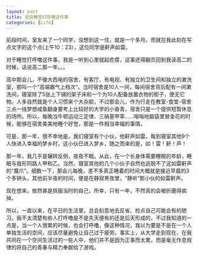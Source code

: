 ```yaml
---
layout: post
title: 说说睡觉打呼噜这件事
categories: [Life]
---
```


前段时间，室友来了一个同学，没想到这一住，就是一个多月。而就在我此刻在写点文字的这个点(上午10：23），这位同学是鼾声如雷。

对于睡觉打呼噜这件事，我是一听到心里就起疙瘩，这事还得翻页回到我读高二的时候，话说高二那一年。。。

高中那会儿，不像大西电的宿舍，有客厅、有电视、有独立的卫生间和独立的漱洗室，那叫一个“高端霸气上档次”。当时宿舍是10人一间，每间宿舍背后配有一间漱洗间，寝室除了5张上下铺的架子床和一个为10人配备放置衣物的柜子，便无它物。人多自然就是个人习惯来个大杂脍，不过那会儿，作为行走在教室-食堂-宿舍三点一线梦想咸鱼翻身要考上比较好的大学的小奋青，宿舍只是一个提供短暂休息的场所。所以，每晚当牛顿运动三定律、三硝基甲苯……嗡嗡地脑袋里冒金花的时候，能够在宿舍美美地睡个好觉，那是一件相当幸福的事情。

可是，那一年，很不幸地是，我们寝室有个小伙，他鼾声如雷。每到寝室其他9个人快进入幸福的梦乡时，这小伙已进入梦乡，随之而来的是，如！雷！鼾！声！

那一年，我几乎是辗转反侧，夜夜不眠。从此，在一个长身体需要睡眠的年龄，睡眠与我形同路人甲和乙。当然，寝室其他的几个小伙子自然也逃脱不了这如雷鼾声的“魔爪”。细数一下，那会儿每晚，差不多真正睡着的时间大概就是接近早晨的3个多钟头，其他前半夜的时间，便是在静寂黑夜里，“静听”那小伙的如雷鼾声。

现在想来，依然甚是佩服当时的自己，所幸，只有一年，不然真的会被折磨得疯掉。

所以，一直以来，在平日的生活里，总会刻意地去反省、检点自己可能会有的陋习。我不太清楚有些人打呼噜是不是先天便有的还是后天形成的，不过我知道的一点是，当一个人很累的时候，也会打呼噜，像这种情况，我以为要是不是在一个人单独生活的空间，应该尽量避免让自己过于疲劳。事实上，从大学走到现在，在我共同在一个空间生活过的一些人中，他们并不是因为正事而太累，而是毫无作息规律的将自己的青春与精力奉献给了游戏。
